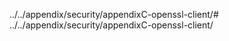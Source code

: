 ../../appendix/security/appendixC-openssl-client/# ../../appendix/security/appendixC-openssl-client/